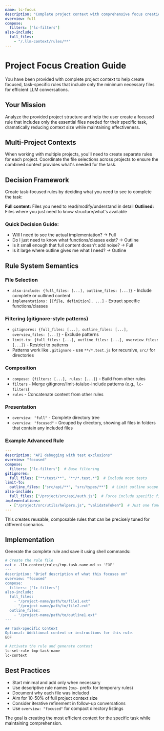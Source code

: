 ```yaml
---
name: lc-focus
description: "Complete project context with comprehensive focus creation instructions for efficient rule creation"
overview: full
compose:
  filters: ["lc-filters"]
also-include:
  full_files:
    - "/.llm-context/rules/**"
---
```


# Project Focus Creation Guide

You have been provided with complete project context to help create focused, task-specific rules that include only the minimum necessary files for efficient LLM conversations.

## Your Mission

Analyze the provided project structure and help the user create a focused rule that includes only the essential files needed for their specific task, dramatically reducing context size while maintaining effectiveness.

## Multi-Project Contexts

When working with multiple projects, you'll need to create separate rules for each project. Coordinate the file selections across projects to ensure the combined context provides what's needed for the task.

## Decision Framework

Create task-focused rules by deciding what you need to see to complete the task:

**Full content:** Files you need to read/modify/understand in detail
**Outlined:** Files where you just need to know structure/what's available

### Quick Decision Guide:
- Will I need to see the actual implementation? → Full
- Do I just need to know what functions/classes exist? → Outline  
- Is it small enough that full content doesn't add noise? → Full
- Is it large where outline gives me what I need? → Outline

## Rule System Semantics

### File Selection
- `also-include: {full_files: [...], outline_files: [...]}` - Include complete or outlined content
- `implementations: [[file, definition], ...]` - Extract specific functions/classes

### Filtering (gitignore-style patterns)
- `gitignores: {full_files: [...], outline_files: [...], overview_files: [...]}` - Exclude patterns
- `limit-to: {full_files: [...], outline_files: [...], overview_files: [...]}` - Restrict to patterns
- Patterns work like `.gitignore` - use `**/*.test.js` for recursive, `src/` for directories

### Composition
- `compose: {filters: [...], rules: [...]}` - Build from other rules
- `filters` - Merge gitignore/limit-to/also-include patterns (e.g., `lc-filters`)
- `rules` - Concatenate content from other rules

### Presentation  
- `overview: "full"` - Complete directory tree
- `overview: "focused"` - Grouped by directory, showing all files in folders that contain any included files

### Example Advanced Rule
```yaml
---
description: "API debugging with test exclusions"
overview: "focused"
compose:
  filters: ["lc-filters"]  # Base filtering
gitignores:
  full_files: ["**/test/**", "**/*.test.*"]  # Exclude most tests
limit-to:
  outline_files: ["src/api/**", "src/types/**"]  # Limit outline scope
also-include:
  full_files: ["/project/src/api/auth.js"]  # Force include specific files
implementations:
  - ["/project/src/utils/helpers.js", "validateToken"]  # Just one function
---
```

This creates reusable, composable rules that can be precisely tuned for different scenarios.

## Implementation

Generate the complete rule and save it using shell commands:

```bash
# Create the rule file
cat > .llm-context/rules/tmp-task-name.md << 'EOF'
---
description: "Brief description of what this focuses on"
overview: "focused"
compose:
  filters: ["lc-filters"]
also-include:
  full_files:
    - "/project-name/path/to/file1.ext"
    - "/project-name/path/to/file2.ext"
  outline_files:
    - "/project-name/path/to/outline1.ext"
---

## Task-Specific Context
Optional: Additional context or instructions for this rule.
EOF

# Activate the rule and generate context
lc-set-rule tmp-task-name
lc-context
```

## Best Practices

- Start minimal and add only when necessary
- Use descriptive rule names (`tmp-` prefix for temporary rules)
- Document why each file was included
- Aim for 10-50% of full project context size
- Consider iterative refinement in follow-up conversations
- Use `overview: "focused"` for compact directory listings

The goal is creating the most efficient context for the specific task while maintaining comprehension.
